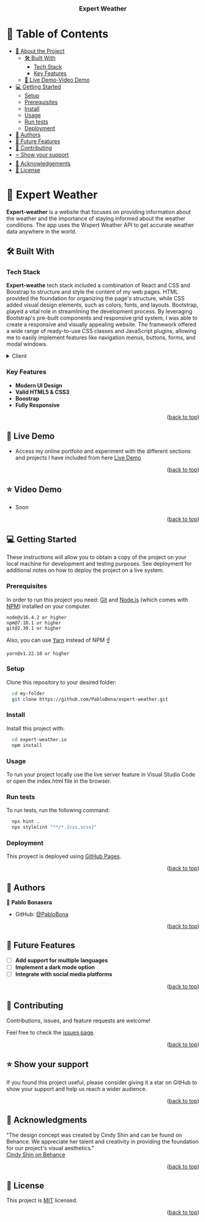  

<div align="center">
  <h3><b>Expert Weather</b></h3>
</div>

# 📗 Table of Contents

- [📖 About the Project](#about-project)
  - [🛠 Built With](#built-with)
    - [Tech Stack](#tech-stack)
    - [Key Features](#key-features)
  - [🚀 Live Demo-Video Demo ](#live-demo)
- [💻 Getting Started](#getting-started)
  - [Setup](#setup)
  - [Prerequisites](#prerequisites)
  - [Install](#install)
  - [Usage](#usage)
  - [Run tests](#run-tests)
  - [Deployment](#deployment)
- [👥 Authors](#authors)
- [🔭 Future Features](#future-features)
- [🤝 Contributing](#contributing)
- [⭐️ Show your support](#support)
- [🙏 Acknowledgements](#acknowledgements)
- [📝 License](#license)

# 📖 **Expert Weather** <a name="about-project"></a>

**Expert-weather** is a website that focuses on providing information about the weather
 and the importance of staying informed about the weather conditions. 
The app uses the Wxpert Weather API to get accurate weather data anywhere in the world.

## 🛠 Built With <a name="built-with"></a>

### Tech Stack <a name="tech-stack"></a>

**Expert-weathe** tech stack included a combination of React and CSS and Boostrap to structure and style the content of my web pages. HTML provided the foundation for organizing the page's structure, while CSS added visual design elements, such as colors, fonts, and layouts.
Bootstrap, played a vital role in streamlining the development process. By leveraging Bootstrap's pre-built components and responsive grid system, I was able to create a responsive and visually appealing website. The framework offered a wide range of ready-to-use CSS classes and JavaScript plugins, allowing me to easily implement features like navigation menus, buttons, forms, and modal windows.

<details>
  <summary>Client</summary>
  <ul>
    <li><a href="https://www.w3schools.com/html/">HTML</a></li>
    <li><a href="https://www.w3schools.com/css/">CSS</a></li>
    <li><a href="https://getbootstrap.com/">Boostrap</a></li>

  </ul>
</details>

### Key Features <a name="key-features"></a>

- **Modern UI Design**
- **Valid HTML5 & CSS3**
- **Boostrap**
- **Fully Responsive**

<p align="right">(<a href="#readme-top">back to top</a>)</p>

## 🚀 Live Demo <a name="live-demo"></a>

- Access my online portfolio and experiment with the different sections and projects I have included from here <a href="https://pablobona.github.io/expert-weather/index.html">Live Demo</a>

<p align="right">(<a href="#readme-top">back to top</a>)</p>

## ⭐️ Video Demo <a name="live-demo"></a>

- Soon

<p align="right">(<a href="#readme-top">back to top</a>)</p>

## 💻 Getting Started <a name="getting-started"></a>

These instructions will allow you to obtain a copy of the project on your local machine for development and testing purposes. See deployment for additional notes on how to deploy the project on a live system.

### Prerequisites

In order to run this project you need: [Git](https://git-scm.com) and [Node.js](https://nodejs.org/en/download/) (which comes with [NPM](http://npmjs.com)) installed on your computer.

```
node@v16.4.2 or higher
npm@7.18.1 or higher
git@2.30.1 or higher
```

Also, you can use [Yarn](https://yarnpkg.com/) instead of NPM ☝️

```
yarn@v1.22.10 or higher
```

### Setup

Clone this repository to your desired folder:

```sh
  cd my-folder
  git clone https://github.com/PabloBona/expert-weather.git
```

### Install

Install this project with:

```sh
  cd expert-weather.io
  npm install
```

### Usage

To run your project locally use the live server feature in Visual Studio Code or open the index.html file in the browser.

### Run tests

To run tests, run the following command:

```sh
  npx hint .
  npx stylelint "**/*.{css,scss}"
```

### Deployment

This proyect is deployed using [GitHub Pages](https://pages.github.com/).

<p align="right">(<a href="#readme-top">back to top</a>)</p>

## 👥 Authors <a name="authors"></a>

👤 **Pablo Bonasera**

- GitHub: [@PabloBona](https://github.com/PabloBona)

<p align="right">(<a href="#readme-top">back to top</a>)</p>

## 🔭 Future Features <a name="future-features"></a>

- [ ] **Add support for multiple languages**
- [ ] **Implement a dark mode option**
- [ ] **Integrate with social media platforms**

<p align="right">(<a href="#readme-top">back to top</a>)</p>

## 🤝 Contributing <a name="contributing"></a>

Contributions, issues, and feature requests are welcome!

Feel free to check the [issues page](https://github.com/PabloBona/expert-weather/issues).

<p align="right">(<a href="#readme-top">back to top</a>)</p>

## ⭐️ Show your support <a name="support"></a>

If you found this project useful, please consider giving it a star on GitHub to show your support and help us reach a wider audience.

<p align="right">(<a href="#readme-top">back to top</a>)</p>

## 🙏 Acknowledgments <a name="acknowledgements"></a>

"The design concept was created by Cindy Shin and can be found on Behance. We appreciate her talent and creativity in providing the foundation for our project's visual aesthetics." <br>
<a href="https://www.behance.net/adagio07">Cindy Shin on Behance</a>

<p align="right">(<a href="#readme-top">back to top</a>)</p>

## 📝 License <a name="license"></a>

This project is [MIT](./MIT.md) licensed.

<p align="right">(<a href="#readme-top">back to top</a>)</p>

